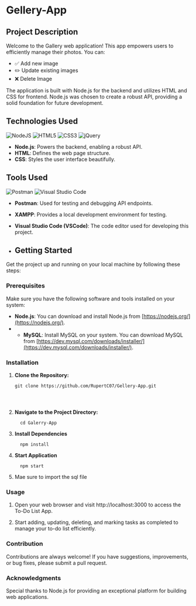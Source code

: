 # Gellery-App







## Project Description

Welcome to the Gallery web application! This app empowers users to efficiently manage their photos. You can:

- ✅ Add new  image
- ✏️ Update existing images
- ❌ Delete Image


The application is built with Node.js for the backend and utilizes HTML and CSS for frontend.  Node.js was chosen to create a robust API, providing a solid foundation for future development.

## Technologies Used


 ![NodeJS](https://img.shields.io/badge/node.js-6DA55F?style=for-the-badge&logo=node.js&logoColor=white)  ![HTML5](https://img.shields.io/badge/html5-%23E34F26.svg?style=for-the-badge&logo=html5&logoColor=white)  ![CSS3](https://img.shields.io/badge/css3-%231572B6.svg?style=for-the-badge&logo=css3&logoColor=white) ![jQuery](https://img.shields.io/badge/jquery-%230769AD.svg?style=for-the-badge&logo=jquery&logoColor=white)



- **Node.js**: Powers the backend, enabling a robust API.  
- **HTML**: Defines the web page structure. 
- **CSS**: Styles the user interface beautifully. 


## Tools Used

![Postman](https://img.shields.io/badge/Postman-FF6C37?style=for-the-badge&logo=postman&logoColor=white)  ![Visual Studio Code](https://img.shields.io/badge/Visual%20Studio%20Code-0078d7.svg?style=for-the-badge&logo=visual-studio-code&logoColor=white)

- **Postman**: Used for testing and debugging API endpoints.
- **XAMPP**: Provides a local development environment for testing.
- **Visual Studio Code (VSCode)**: The code editor used for developing this project.

- ## Getting Started

Get the project up and running on your local machine by following these steps:

### Prerequisites

Make sure you have the following software and tools installed on your system:

- **Node.js**: You can download and install Node.js from [https://nodejs.org/](https://nodejs.org/).
- - **MySQL**: Install MySQL on your system. You can download MySQL from [https://dev.mysql.com/downloads/installer/](https://dev.mysql.com/downloads/installer/).

### Installation

1. **Clone the Repository:**

   ```shell
   git clone https://github.com/RupertC07/Gellery-App.git
   

     
2. **Navigate to the Project Directory:**
     ```shell
       cd Galerry-App
3. **Install Dependencies**
     ```shell
       npm install

4. **Start Application**
     ```shell
       npm start

5. Mae sure to import the sql file

### Usage

1. Open your web browser and visit http://localhost:3000 to access the To-Do List App.

2. Start adding, updating, deleting, and marking tasks as completed to manage your to-do list efficiently.

### Contribution

Contributions are always welcome! If you have suggestions, improvements, or bug fixes, please submit a pull request.


### Acknowledgments
Special thanks to Node.js for providing an exceptional platform for building web applications.
   





   


